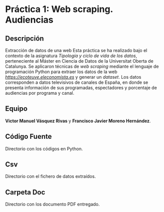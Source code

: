 # Práctica 1: Web scraping. Audiencias

## Descripción

Extracción de datos de una web
Esta práctica se ha realizado bajo el contexto de la asignatura _Tipología y ciclo de vida de los datos_, perteneciente al Máster en Ciencia de Datos de la Universitat Oberta de Catalunya. Se aplicaron técnicas de _web scraping_ mediante el lenguaje de programación Python para extraer los datos de la web _https://ecoteuve.eleconomista.es_ y generar un _dataset_. Los datos corresponden a datos televisivos de canales de España, en donde se presenta información de sus programadas, espectadores y porcentaje de audiencias por programa y canal.

## Equipo

**Victor Manuel Vásquez Rivas** y **Francisco Javier Moreno Hernández**.

## Código Fuente
Directorio con los códigos en Python.

## Csv
Directorio con el fichero de datos extraídos.

## Carpeta Doc
Directorio con los documento PDF entregado.

